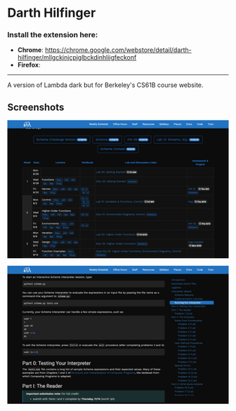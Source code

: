 # Darth Hilfinger
### Install the extension here:
- **Chrome**: https://chrome.google.com/webstore/detail/darth-hilfinger/mllgckjnjcpjglbckdinhliigfeckonf
- **Firefox**: 
---

A version of Lambda dark but for Berkeley's CS61B course website.

## Screenshots

![Homepage Screenshot](/screenshots/screenshot.jpg)

![Assignment Page Screenshot](/screenshots/screenshot-2.jpg)
